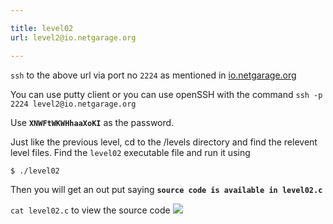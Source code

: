 ```yaml
---

title: level02
url: level2@io.netgarage.org

---
```


`ssh` to the above url via port no `2224` as mentioned in [io.netgarage.org](http://io.netgarage.org/)

You can use putty client or you can use openSSH with the command `ssh -p 2224 level2@io.netgarage.org`

Use __`XNWFtWKWHhaaXoKI`__ as the password. 

Just like the previous level, cd to the /levels directory and find the relevent level files. Find the `level02` executable file and run it using

    $ ./level02
    
Then you will get an out put saying __`source code is available in level02.c`__ 

`cat level02.c` to view the source code
![](https://user-images.githubusercontent.com/37071700/75685661-ef826d80-5cc0-11ea-8b25-d87e87f8ae20.PNG)

